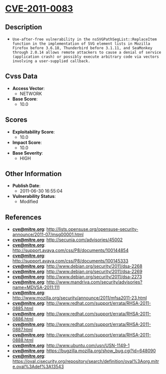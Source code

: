 
# [CVE-2011-0083](https://cve.mitre.org/cgi-bin/cvename.cgi?name=CVE-2011-0083)

## Description

- `Use-after-free vulnerability in the nsSVGPathSegList::ReplaceItem function in the implementation of SVG element lists in Mozilla Firefox before 3.6.18, Thunderbird before 3.1.11, and SeaMonkey through 2.0.14 allows remote attackers to cause a denial of service (application crash) or possibly execute arbitrary code via vectors involving a user-supplied callback.`

## Cvss Data

- **Access Vector**:
  - NETWORK
- **Base Score**:
  - 10.0

## Scores

- **Exploitability Score**:
  - 10.0
- **Impact Score**:
  - 10.0
- **Base Severity**:
  - HIGH

## Other Information

- **Publish Date**:
  - 2011-06-30 16:55:04
- **Vulnerability Status**:
  - Modified

## References

- **cve@mitre.org**: http://lists.opensuse.org/opensuse-security-announce/2011-07/msg00001.html
- **cve@mitre.org**: http://secunia.com/advisories/45002
- **cve@mitre.org**: http://support.avaya.com/css/P8/documents/100144854
- **cve@mitre.org**: http://support.avaya.com/css/P8/documents/100145333
- **cve@mitre.org**: http://www.debian.org/security/2011/dsa-2268
- **cve@mitre.org**: http://www.debian.org/security/2011/dsa-2269
- **cve@mitre.org**: http://www.debian.org/security/2011/dsa-2273
- **cve@mitre.org**: http://www.mandriva.com/security/advisories?name=MDVSA-2011:111
- **cve@mitre.org**: http://www.mozilla.org/security/announce/2011/mfsa2011-23.html
- **cve@mitre.org**: http://www.redhat.com/support/errata/RHSA-2011-0885.html
- **cve@mitre.org**: http://www.redhat.com/support/errata/RHSA-2011-0886.html
- **cve@mitre.org**: http://www.redhat.com/support/errata/RHSA-2011-0887.html
- **cve@mitre.org**: http://www.redhat.com/support/errata/RHSA-2011-0888.html
- **cve@mitre.org**: http://www.ubuntu.com/usn/USN-1149-1
- **cve@mitre.org**: https://bugzilla.mozilla.org/show_bug.cgi?id=648090
- **cve@mitre.org**: https://oval.cisecurity.org/repository/search/definition/oval%3Aorg.mitre.oval%3Adef%3A13543
